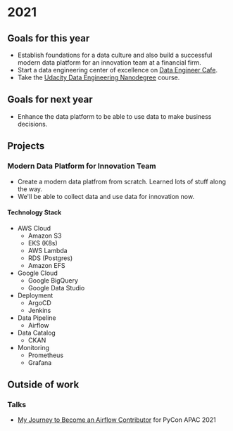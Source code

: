 # 2021

## Goals for this year

* Establish foundations for a data culture and also build a successful modern data platform for an innovation team at a financial firm.
* Start a data engineering center of excellence on [Data Engineer Cafe](https://discuss.dataengineercafe.io/).
* Take the [Udacity Data Engineering Nanodegree](https://www.udacity.com/course/data-engineer-nanodegree--nd027) course.

## Goals for next year

* Enhance the data platform to be able to use data to make business decisions.

## Projects

### Modern Data Platform for Innovation Team

* Create a modern data platfrom from scratch. Learned lots of stuff along the way.
* We'll be able to collect data and use data for innovation now.

#### Technology Stack

* AWS Cloud
  * Amazon S3
  * EKS (K8s)
  * AWS Lambda
  * RDS (Postgres)
  * Amazon EFS
* Google Cloud
  * Google BigQuery
  * Google Data Studio
* Deployment
  * ArgoCD
  * Jenkins
* Data Pipeline
  * Airflow
* Data Catalog
  * CKAN
* Monitoring
  * Prometheus
  * Grafana

## Outside of work

### Talks

* [My Journey to Become an Airflow
  Contributor](https://github.com/zkan/cfps/blob/main/accepted/2021-pycon-apac-my-journey-to-become-an-airflow-contributor.md)
  for PyCon APAC 2021